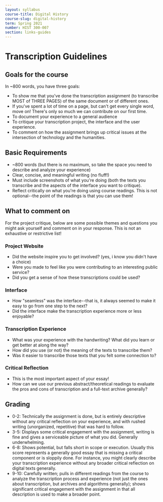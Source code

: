 ```yaml
---
layout: syllabus
course-title: Digital History
course-slug: digital-history
term: Spring 2021
number: HIST 300-007
section: links-guides
---
```



# Transcription Guidelines

## Goals for the course
In ~800 words, you have three goals:
- To show me that you've done the transcription assignment (to transcribe MOST of THREE PAGES) of the same document or of different ones.
- If you've spent a lot of time on a page, but can't get every single word, move on! There's only so much we can contribute on our first time.
- To document your experience to a general audience
- To critique your transcription project, the interface and the user experience.
- To comment on how the assignment brings up critical issues at the intersection of technology and the humanities.


## Basic Requirements
- ~800 words (but there is no maximum, so take the space you need to describe and analyze your experience)
- Clear, concise, and meaningful writing (no fluff!)
- Must include screenshots of what you're doing (both the texts you transcribe and the aspects of the interface you want to critique).
- Reflect critically on what you're doing using course readings. This is not optional--the point of the readings is that you can use them!


## What to comment on
For the project critique, below are some possible themes and questions you might ask yourself and comment on in your response. This is not an exhaustive or restrictive list!

### Project Website
- Did the website inspire you to get involved? (yes, i know you didn't have a choice)
- Were you made to feel like you were contributing to an interesting public service?
- Did you get a sense of how these transcriptions could be used?

### Interface
- How "seamless" was the interface--that is, it always seemed to make it easy to go from one step to the next?
- Did the interface make the transcription experience more or less enjoyable?

### Transcription Experience
- What was your experience with the handwriting? What did you learn or get better at along the way?
- How did you use (or not) the meaning of the texts to transcribe them?
- Was it easier to transcribe those texts that you felt some connection to?

### Critical Reflection
- This is the most important aspect of your essay!
- How can we use our previous abstract/theoretical readings to evaluate the pros and cons of transcription and a full-text archive generally?


## Grading
- 0-2: Technically the assignment is done, but is entirely descriptive without any critical reflection on your experience, and with rushed writing (unorganized, repetitive) that was hard to follow.
- 3-5: Displays some critical engagement with the assignment, writing is fine and gives a serviceable picture of what you did. Generally underwhelming.
- 6-8: Shows potential, but falls short in scope or execution. Usually this score represents a generally good essay that is missing a critical component or is sloppily done. For instance, you might clearly describe your transcription experience without any broader critical reflection on digital texts generally.
- 9-10: Carefully written; pulls in different readings from the course to analyze the transcription process and experience (not just the ones about transcription, but archives and algorithms generally); shows significant critical engagement with the assignment in that all description is used to make a broader point.
